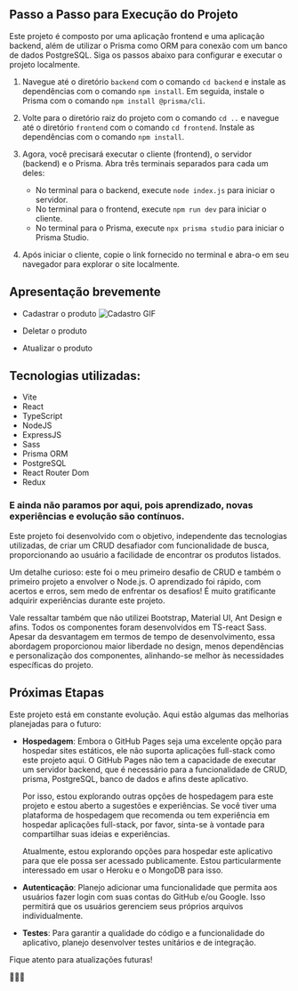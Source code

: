 ## Passo a Passo para Execução do Projeto

Este projeto é composto por uma aplicação frontend e uma aplicação backend, além de utilizar o Prisma como ORM para conexão com um banco de dados PostgreSQL. Siga os passos abaixo para configurar e executar o projeto localmente.

1. Navegue até o diretório `backend` com o comando `cd backend` e instale as dependências com o comando `npm install`. Em seguida, instale o Prisma com o comando `npm install @prisma/cli`.

2. Volte para o diretório raiz do projeto com o comando `cd ..` e navegue até o diretório `frontend` com o comando `cd frontend`. Instale as dependências com o comando `npm install`.

3. Agora, você precisará executar o cliente (frontend), o servidor (backend) e o Prisma. Abra três terminais separados para cada um deles:

   - No terminal para o backend, execute `node index.js` para iniciar o servidor.
   - No terminal para o frontend, execute `npm run dev` para iniciar o cliente.
   - No terminal para o Prisma, execute `npx prisma studio` para iniciar o Prisma Studio.

4. Após iniciar o cliente, copie o link fornecido no terminal e abra-o em seu navegador para explorar o site localmente.

## Apresentação brevemente

- Cadastrar o produto
  ![Cadastro GIF](../basic-nodejs-project/videos/Cadastro.gif)

- Deletar o produto

- Atualizar o produto

<div>
<h2>
Tecnologias utilizadas:
</h2>

<ul>
<li>
Vite
</li>
<li>
React
</li>
<li>
TypeScript
</li>
<li>
NodeJS
</li>
<li>
ExpressJS
</li>
<li>
Sass
</li>
<li>
Prisma ORM
</li>
<li>
PostgreSQL
</li>
<li>
React Router Dom
</li>
<li>
Redux
</li>
</ul>

### E ainda não paramos por aqui, pois aprendizado, novas experiências e evolução são contínuos.

<p>
Este projeto foi desenvolvido com o objetivo, independente das tecnologias utilizadas, de criar um CRUD desafiador com funcionalidade de busca, proporcionando ao usuário a facilidade de encontrar os produtos listados.

Um detalhe curioso: este foi o meu primeiro desafio de CRUD e também o primeiro projeto a envolver o Node.js. O aprendizado foi rápido, com acertos e erros, sem medo de enfrentar os desafios! É muito gratificante adquirir experiências durante este projeto.

Vale ressaltar também que não utilizei Bootstrap, Material UI, Ant Design e afins. Todos os componentes foram desenvolvidos em TS-react Sass. Apesar da desvantagem em termos de tempo de desenvolvimento, essa abordagem proporcionou maior liberdade no design, menos dependências e personalização dos componentes, alinhando-se melhor às necessidades específicas do projeto.

## Próximas Etapas

Este projeto está em constante evolução. Aqui estão algumas das melhorias planejadas para o futuro:

- **Hospedagem**: Embora o GitHub Pages seja uma excelente opção para hospedar sites estáticos, ele não suporta aplicações full-stack como este projeto aqui. O GitHub Pages não tem a capacidade de executar um servidor backend, que é necessário para a funcionalidade de CRUD, prisma, PostgreSQL, banco de dados e afins deste aplicativo.

  Por isso, estou explorando outras opções de hospedagem para este projeto e estou aberto a sugestões e experiências. Se você tiver uma plataforma de hospedagem que recomenda ou tem experiência em hospedar aplicações full-stack, por favor, sinta-se à vontade para compartilhar suas ideias e experiências.

  Atualmente, estou explorando opções para hospedar este aplicativo para que ele possa ser acessado publicamente. Estou particularmente interessado em usar o Heroku e o MongoDB para isso.

- **Autenticação**: Planejo adicionar uma funcionalidade que permita aos usuários fazer login com suas contas do GitHub e/ou Google. Isso permitirá que os usuários gerenciem seus próprios arquivos individualmente.

- **Testes**: Para garantir a qualidade do código e a funcionalidade do aplicativo, planejo desenvolver testes unitários e de integração.

Fique atento para atualizações futuras!

🚀🚀🚀

</p>

</div>
